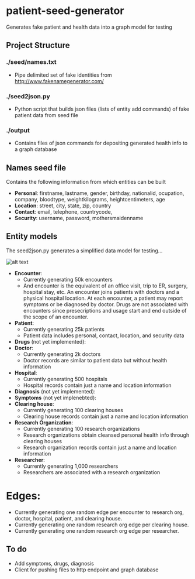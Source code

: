 # patient-seed-generator
Generates fake patient and health data into a graph model for testing

## Project Structure

### ./seed/names.txt
* Pipe delimited set of fake identities from http://www.fakenamegenerator.com/

###  ./seed2json.py
* Python script that builds json files (lists of entity add commands) of fake patient data from seed file

### ./output 
* Contains files of json commands for depositing generated health info to a graph database

## Names seed file
Contains the following information from which entities can be built
* **Personal**: firstname, lastname, gender, birthday, nationalid, ocupation, company, bloodtype, weightkilograms, heightcentimeters, age
* **Location**: street, city, state, zip, country
* **Contact**: email, telephone, countrycode,
* **Security**: username, password, mothersmaidenname

## Entity models

The seed2json.py generates a simplified data model for testing...

![alt text](https://raw.githubusercontent.com/robertjchristian/patient-seed-generator/master/patient_entity_model.png "Logo Title Text 1")

* **Encounter**:  
  *  Currently generating 50k encounters
  *  And encounter is the equivalent of an office visit, trip to ER, surgery, hospital stay, etc.  An encounter joins patients with doctors and a physical hospital location.  At each encounter, a patient may report symptoms or be diagnosed by doctor.  Drugs are not associated with encounters since presecriptions and usage start and end outside of the scope of an encounter.
* **Patient**:  
  * Currently generating 25k patients
  * Patient data includes personal, contact, location, and security data
* **Drugs** (not yet implemented):  
* **Doctor**:  
  * Currently generating 2k doctors 
  * Doctor records are similar to patient data but without health information
* **Hospital**:   
  * Currently generating 500 hospitals
  * Hospital records contain just a name and location information
* **Diagnosis** (not yet implemented):  
* **Symptoms** (not yet implenebted):  
* **Clearing house**:  
  * Currently generating 100 clearing houses
  * Clearing house records contain just a name and location information
* **Research Organization**:  
  * Currently generating 100 research organizations
  * Research organizations obtain cleansed personal health info through clearing houses
  * Research organization records contain just a name and location information
* **Researcher**: 
  * Currently generating 1,000 researchers
  * Researchers are associated with a research organization
# **Edges**:
  * Currently generating one random edge per encounter to research org, doctor, hospital, patient, and clearing house.
  * Currently generating one random research org edge per clearing house.
  * Currently generating one random research org edge per researcher.

## To do
* Add symptoms, drugs, diagnosis
* Client for pushing files to http endpoint and graph database